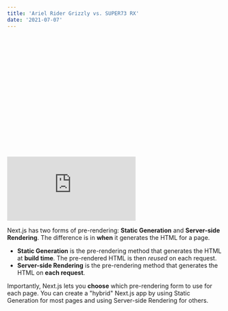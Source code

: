 ```yaml
---
title: 'Ariel Rider Grizzly vs. SUPER73 RX'
date: '2021-07-07'
---
```


<div class="relative" style="padding-top: 56.25%">
  <iframe class="absolute inset-0 w-full h-full" title="YouTube video player" src="https://www.youtube.com/embed/Xj3BkolDkGE" frameborder="0" allow="accelerometer; autoplay; clipboard-write; encrypted-media; gyroscope; picture-in-picture" allowfullscreen></iframe>
</div>

Next.js has two forms of pre-rendering: **Static Generation** and **Server-side Rendering**. The difference is in **when** it generates the HTML for a page.

- **Static Generation** is the pre-rendering method that generates the HTML at **build time**. The pre-rendered HTML is then _reused_ on each request.
- **Server-side Rendering** is the pre-rendering method that generates the HTML on **each request**.

Importantly, Next.js lets you **choose** which pre-rendering form to use for each page. You can create a "hybrid" Next.js app by using Static Generation for most pages and using Server-side Rendering for others.

